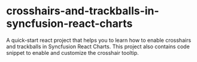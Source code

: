 # crosshairs-and-trackballs-in-syncfusion-react-charts
A quick-start react project that helps you to learn how to enable crosshairs and trackballs in Syncfusion React Charts. This project also contains code snippet to enable and customize the crosshair tooltip.

